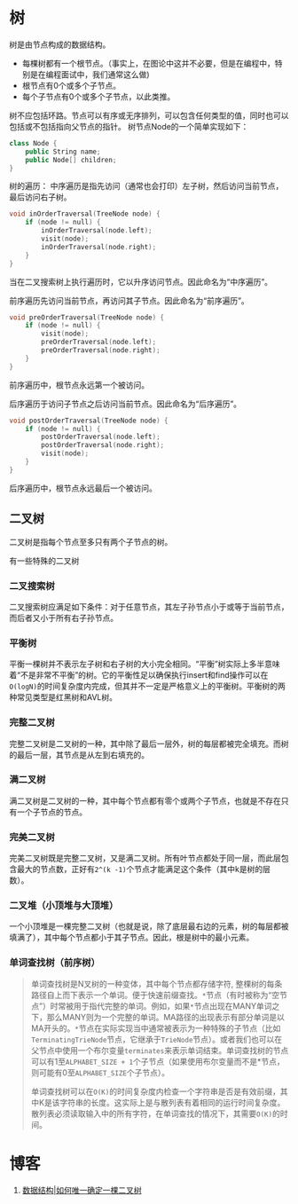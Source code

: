 
# 树
树是由节点构成的数据结构。
- 每棵树都有一个根节点。（事实上，在图论中这并不必要，但是在编程中，特别是在编程面试中，我们通常这么做)
- 根节点有0个或多个子节点。
- 每个子节点有0个或多个子节点，以此类推。

树不应包括环路。节点可以有序或无序排列，可以包含任何类型的值，同时也可以包括或不包括指向父节点的指针。
树节点Node的一个简单实现如下：
```C++
class Node {
    public String name;
    public Node[] children;
}
```
树的遍历：
中序遍历是指先访问（通常也会打印）左子树，然后访问当前节点，最后访问右子树。
```C++
void inOrderTraversal(TreeNode node) {
    if (node != null) {
        inOrderTraversal(node.left);
        visit(node);
        inOrderTraversal(node.right);
    }
}
```
当在二叉搜索树上执行遍历时，它以升序访问节点。因此命名为“中序遍历”。

前序遍历先访问当前节点，再访问其子节点。因此命名为“前序遍历”。
```C++
void preOrderTraversal(TreeNode node) {
    if (node != null) {
        visit(node);
        preOrderTraversal(node.left);
        preOrderTraversal(node.right);
    }
}
```
前序遍历中，根节点永远第一个被访问。

后序遍历于访问子节点之后访问当前节点。因此命名为“后序遍历”。
```C++
void postOrderTraversal(TreeNode node) {
    if (node != null) {
        postOrderTraversal(node.left);
        postOrderTraversal(node.right);
        visit(node);
    }
}
```
后序遍历中，根节点永远最后一个被访问。

## 二叉树
二叉树是指每个节点至多只有两个子节点的树。

有一些特殊的二叉树
### 二叉搜索树
二叉搜索树应满足如下条件：对于任意节点，其左子孙节点小于或等于当前节点，而后者又小于所有右子孙节点。

### 平衡树
平衡一棵树并不表示左子树和右子树的大小完全相同。“平衡”树实际上多半意味着“不是非常不平衡”的树。它的平衡性足以确保执行insert和find操作可以在`O(logN)`的时间复杂度内完成，但其并不一定是严格意义上的平衡树。平衡树的两种常见类型是红黑树和AVL树。

### 完整二叉树
完整二叉树是二叉树的一种，其中除了最后一层外，树的每层都被完全填充。而树的最后一层，其节点是从左到右填充的。

### 满二叉树
满二叉树是二叉树的一种，其中每个节点都有零个或两个子节点，也就是不存在只有一个子节点的节点。

### 完美二叉树
完美二叉树既是完整二叉树，又是满二叉树。所有叶节点都处于同一层，而此层包含最大的节点数，正好有`2^(k
-1)`个节点才能满足这个条件（其中k是树的层数）。

### 二叉堆（小顶堆与大顶堆）
一个小顶堆是一棵完整二叉树（也就是说，除了底层最右边的元素，树的每层都被填满了），其中每个节点都小于其子节点。因此，根是树中的最小元素。

### 单词查找树（前序树）
> 单词查找树是N叉树的一种变体，其中每个节点都存储字符, 整棵树的每条路径自上而下表示一个单词。便于快速前缀查找。`*`节点（有时被称为“空节点”）时常被用于指代完整的单词。例如，如果`*`节点出现在MANY单词之下，那么MANY则为一个完整的单词。MA路径的出现表示有部分单词是以MA开头的。`*`节点在实际实现当中通常被表示为一种特殊的子节点（比如`TerminatingTrieNode`节点，它继承于`TrieNode`节点）。或者我们也可以在父节点中使用一个布尔变量`terminates`来表示单词结束。单词查找树的节点可以有1至`ALPHABET_SIZE + 1`个子节点（如果使用布尔变量而不是*节点，则可能有0至`ALPHABET_SIZE`个子节点）。
> 
> 单词查找树可以在`O(K)`的时间复杂度内检查一个字符串是否是有效前缀，其中K是该字符串的长度。这实际上是与散列表有着相同的运行时间复杂度。散列表必须读取输入中的所有字符，在单词查找的情况下，其需要`O(K)`的时间。

# 博客
1. [数据结构|如何唯一确定一棵二叉树](https://bbs.huaweicloud.com/blogs/398568)

